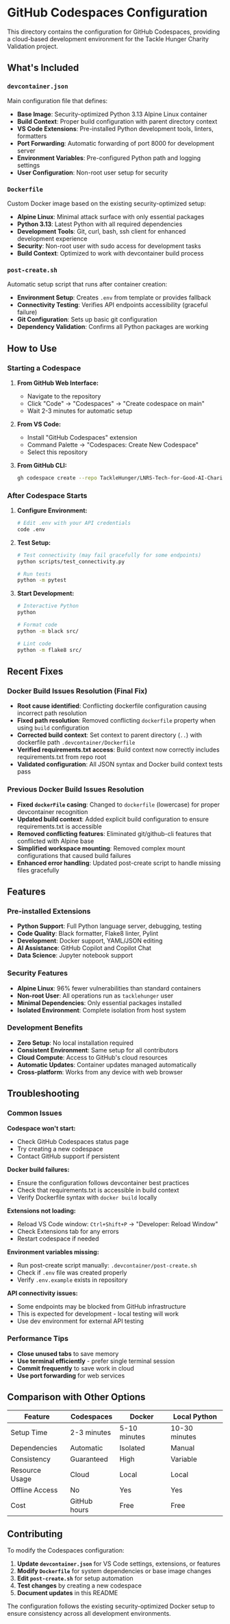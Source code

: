 # GitHub Codespaces Configuration

This directory contains the configuration for GitHub Codespaces, providing a cloud-based development environment for the Tackle Hunger Charity Validation project.

## What's Included

### `devcontainer.json`
Main configuration file that defines:
- **Base Image**: Security-optimized Python 3.13 Alpine Linux container
- **Build Context**: Proper build configuration with parent directory context
- **VS Code Extensions**: Pre-installed Python development tools, linters, formatters
- **Port Forwarding**: Automatic forwarding of port 8000 for development server
- **Environment Variables**: Pre-configured Python path and logging settings
- **User Configuration**: Non-root user setup for security

### `Dockerfile`
Custom Docker image based on the existing security-optimized setup:
- **Alpine Linux**: Minimal attack surface with only essential packages
- **Python 3.13**: Latest Python with all required dependencies
- **Development Tools**: Git, curl, bash, ssh client for enhanced development experience
- **Security**: Non-root user with sudo access for development tasks
- **Build Context**: Optimized to work with devcontainer build process

### `post-create.sh`
Automatic setup script that runs after container creation:
- **Environment Setup**: Creates `.env` from template or provides fallback
- **Connectivity Testing**: Verifies API endpoints accessibility (graceful failure)
- **Git Configuration**: Sets up basic git configuration
- **Dependency Validation**: Confirms all Python packages are working

## How to Use

### Starting a Codespace

1. **From GitHub Web Interface:**
   - Navigate to the repository
   - Click "Code" → "Codespaces" → "Create codespace on main"
   - Wait 2-3 minutes for automatic setup

2. **From VS Code:**
   - Install "GitHub Codespaces" extension
   - Command Palette → "Codespaces: Create New Codespace"
   - Select this repository

3. **From GitHub CLI:**
   ```bash
   gh codespace create --repo TackleHunger/LNRS-Tech-for-Good-AI-Charity-Validation
   ```

### After Codespace Starts

1. **Configure Environment:**
   ```bash
   # Edit .env with your API credentials
   code .env
   ```

2. **Test Setup:**
   ```bash
   # Test connectivity (may fail gracefully for some endpoints)
   python scripts/test_connectivity.py
   
   # Run tests
   python -m pytest
   ```

3. **Start Development:**
   ```bash
   # Interactive Python
   python
   
   # Format code
   python -m black src/
   
   # Lint code
   python -m flake8 src/
   ```

## Recent Fixes

### Docker Build Issues Resolution (Final Fix)
- **Root cause identified**: Conflicting dockerfile configuration causing incorrect path resolution
- **Fixed path resolution**: Removed conflicting `dockerfile` property when using `build` configuration  
- **Corrected build context**: Set context to parent directory (`..`) with dockerfile path `.devcontainer/Dockerfile`
- **Verified requirements.txt access**: Build context now correctly includes requirements.txt from repo root
- **Validated configuration**: All JSON syntax and Docker build context tests pass

### Previous Docker Build Issues Resolution
- **Fixed `dockerFile` casing**: Changed to `dockerfile` (lowercase) for proper devcontainer recognition
- **Updated build context**: Added explicit build configuration to ensure requirements.txt is accessible
- **Removed conflicting features**: Eliminated git/github-cli features that conflicted with Alpine base
- **Simplified workspace mounting**: Removed complex mount configurations that caused build failures
- **Enhanced error handling**: Updated post-create script to handle missing files gracefully

## Features

### Pre-installed Extensions
- **Python Support**: Full Python language server, debugging, testing
- **Code Quality**: Black formatter, Flake8 linter, Pylint
- **Development**: Docker support, YAML/JSON editing
- **AI Assistance**: GitHub Copilot and Copilot Chat
- **Data Science**: Jupyter notebook support

### Security Features
- **Alpine Linux**: 96% fewer vulnerabilities than standard containers
- **Non-root User**: All operations run as `tacklehunger` user
- **Minimal Dependencies**: Only essential packages installed
- **Isolated Environment**: Complete isolation from host system

### Development Benefits
- **Zero Setup**: No local installation required
- **Consistent Environment**: Same setup for all contributors
- **Cloud Compute**: Access to GitHub's cloud resources
- **Automatic Updates**: Container updates managed automatically
- **Cross-platform**: Works from any device with web browser

## Troubleshooting

### Common Issues

**Codespace won't start:**
- Check GitHub Codespaces status page
- Try creating a new codespace
- Contact GitHub support if persistent

**Docker build failures:**
- Ensure the configuration follows devcontainer best practices
- Check that requirements.txt is accessible in build context
- Verify Dockerfile syntax with `docker build` locally

**Extensions not loading:**
- Reload VS Code window: `Ctrl+Shift+P` → "Developer: Reload Window"
- Check Extensions tab for any errors
- Restart codespace if needed

**Environment variables missing:**
- Run post-create script manually: `.devcontainer/post-create.sh`
- Check if `.env` file was created properly
- Verify `.env.example` exists in repository

**API connectivity issues:**
- Some endpoints may be blocked from GitHub infrastructure
- This is expected for development - local testing will work
- Use dev environment for external API testing

### Performance Tips

- **Close unused tabs** to save memory
- **Use terminal efficiently** - prefer single terminal session
- **Commit frequently** to save work in cloud
- **Use port forwarding** for web services

## Comparison with Other Options

| Feature | Codespaces | Docker | Local Python |
|---------|------------|---------|--------------|
| Setup Time | 2-3 minutes | 5-10 minutes | 10-30 minutes |
| Dependencies | Automatic | Isolated | Manual |
| Consistency | Guaranteed | High | Variable |
| Resource Usage | Cloud | Local | Local |
| Offline Access | No | Yes | Yes |
| Cost | GitHub hours | Free | Free |

## Contributing

To modify the Codespaces configuration:

1. **Update `devcontainer.json`** for VS Code settings, extensions, or features
2. **Modify `Dockerfile`** for system dependencies or base image changes
3. **Edit `post-create.sh`** for setup automation
4. **Test changes** by creating a new codespace
5. **Document updates** in this README

The configuration follows the existing security-optimized Docker setup to ensure consistency across all development environments.